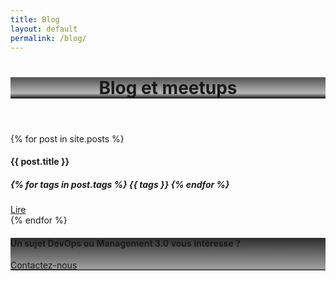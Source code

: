 ```yaml
---
title: Blog
layout: default
permalink: /blog/
---
```


<header class="article-head mb-5" style="background: -webkit-gradient(linear, left top, left bottom, from(rgba(22, 22, 22, 0.75)), color-stop(75%, rgba(22, 22, 22, 0.3)), to(#161616)), url(/img/bg-masthead.jpg); background: linear-gradient(to bottom, rgba(22, 22, 22, 0.75) 0%, rgba(22, 22, 22, 0.3) 75%, #161616 100%) url(/img/bg-masthead.jpg); background-position: center; background-repeat: no-repeat; background-attachment: scroll; background-size: cover;">
<div class="container d-flex align-items-center">
  <div class="mx-auto text-center pb-3">
    <h1 class="text-white mx-auto pb-3 text-uppercase head-title">Blog et meetups</h1>
  </div>
</div>
</header>

<!-- Article list -->
<section id="blog" class="article-list">
  <div class="container">
    <div class="row">
      <div class="col-lg-10 mx-auto">
        <div class="card-deck text-white">
          {% for post in site.posts %}
          <div class="card border-0" style="background: -webkit-gradient(linear, left top, left bottom, from(rgba(22, 22, 22, 0.9)), color-stop(95%, rgba(22, 22, 22, 0.4)), to(#161616)), url({{ post.background-image }}); background: linear-gradient(to bottom, rgba(22, 22, 22, 0.9) 0%, rgba(22, 22, 22, 0.4) 95%, #161616 100%) url({{ post.background-image }}); background-position: center; background-repeat: no-repeat; background-attachment: scroll; background-size: cover;">
            <div class="card-body">
              <h4 class="card-title">{{ post.title }}</h4> 
              <h5>
                {% for tags in post.tags %}
                <span class="badge badge-dark mx-1">{{ tags }}</span>
                {% endfor %}
              </h5>
            </div>
            <a class="card-footer btn btn-primary" href="{{ post.permalink }}">Lire</a>
          </div>
          {% endfor %}
          <div class="card border-0" style="background: -webkit-gradient(linear, left top, left bottom, from(rgba(22, 22, 22, 0.9)), color-stop(95%, rgba(22, 22, 22, 0.4)), to(#161616)), url(/img/service-infra.jpg); background: linear-gradient(to bottom, rgba(22, 22, 22, 0.9) 0%, rgba(22, 22, 22, 0.4) 95%, #161616 100%) url(/img/moving-motivators.png); background-position: center; background-repeat: no-repeat; background-attachment: scroll; background-size: cover;">
            <div class="card-body">
              <h4 class="card-title">Un sujet DevOps ou Management 3.0 vous intéresse ?</h4> 
            </div>
            <a class="card-footer btn btn-secondary" href="/contact">Contactez-nous</a>
          </div>
        </div>
      </div>
    </div>
  </div>
</section>

<div class="container">
<br /><br />
</div>